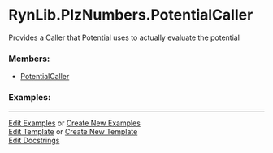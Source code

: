 # <a id="RynLib.PlzNumbers.PotentialCaller">RynLib.PlzNumbers.PotentialCaller</a>
    
Provides a Caller that Potential uses to actually evaluate the potential

### Members:

  - [PotentialCaller](PotentialCaller/PotentialCaller.md)

### Examples:



___

[Edit Examples](https://github.com/McCoyGroup/References/edit/gh-pages/Documentation/examples/RynLib/PlzNumbers/PotentialCaller.md) or 
[Create New Examples](https://github.com/McCoyGroup/References/new/gh-pages/?filename=Documentation/examples/RynLib/PlzNumbers/PotentialCaller.md) <br/>
[Edit Template](https://github.com/McCoyGroup/References/edit/gh-pages/Documentation/templates/RynLib/PlzNumbers/PotentialCaller.md) or 
[Create New Template](https://github.com/McCoyGroup/References/new/gh-pages/?filename=Documentation/templates/RynLib/PlzNumbers/PotentialCaller.md) <br/>
[Edit Docstrings](https://github.com/McCoyGroup/RynLib/edit/master/PlzNumbers/PotentialCaller/__init__.py?message=Update%20Docs)